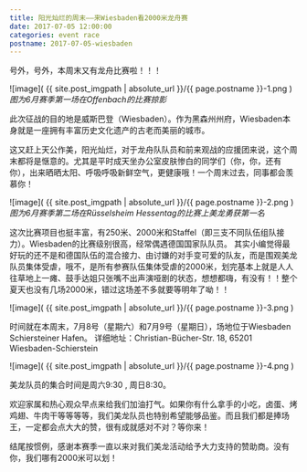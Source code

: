 ```yaml
---
title: 阳光灿烂的周末——来Wiesbaden看2000米龙舟赛
date: 2017-07-05 12:00:00
categories: event race
postname: 2017-07-05-wiesbaden
---
```


号外，号外，本周末又有龙舟比赛啦！！！

![image]( {{ site.post_imgpath | absolute_url }}/{{ page.postname }}-1.png )
*图为6月赛季第一场在Offenbach的比赛掠影*

此次征战的目的地是威斯巴登（Wiesbaden）。作为黑森州州府，Wiesbaden本身就是一座拥有丰富历史文化遗产的古老而美丽的城市。

这又赶上天公作美，阳光灿烂，对于龙舟队队员和前来观战的应援团来说，这个周末都将是惬意的。尤其是平时成天坐办公室皮肤惨白的同学们（你，你，还有你），出来晒晒太阳、呼吸呼吸新鲜空气，更健康哦！一个周末过去，同事都会羡慕你！


![image]( {{ site.post_imgpath | absolute_url }}/{{ page.postname }}-2.png )
*图为6月赛季第二场在Rüsselsheim Hessentag的比赛上美龙勇获第一名*

这次比赛项目也挺丰富，有250米、2000米和Staffel（即三支不同队伍组队接力）。Wiesbaden的比赛级别很高，经常偶遇德国国家队队员。
其实小编觉得最好玩的还不是和德国队伍的混合接力、由讨嫌的对手变可爱的队友，而是围观美龙队员集体受虐，哦不，是所有参赛队伍集体受虐的2000米，划完基本上就是人人往草地上一瘫、鼓手达姐只张嘴不出声演哑剧的状态，想想都嗨，有没有！！整个夏天也没有几场2000米，错过这场差不多就要等明年了呦！！


![image]( {{ site.post_imgpath | absolute_url }}/{{ page.postname }}-3.png )

时间就在本周末，7月8号（星期六）和7月9号（星期日），场地位于Wiesbaden Schiersteiner Hafen。
详细地址：Christian-Bücher-Str. 18, 65201 Wiesbaden-Schierstein


![image]( {{ site.post_imgpath | absolute_url }}/{{ page.postname }}-4.png )

美龙队员的集合时间是周六9:30 , 周日8:30。

欢迎家属和热心观众早点来给我们加油打气。如果你有什么拿手的小吃，卤蛋、烤鸡翅、牛肉干等等等等，我们美龙队员也特别希望能够品鉴。而且我们都是捧场王，一定都会点大大的赞，很有成就感对不对？等你来！

结尾按惯例，感谢本赛季一直以来对我们美龙活动给予大力支持的赞助商。没有你，我们哪有2000米可以划！
